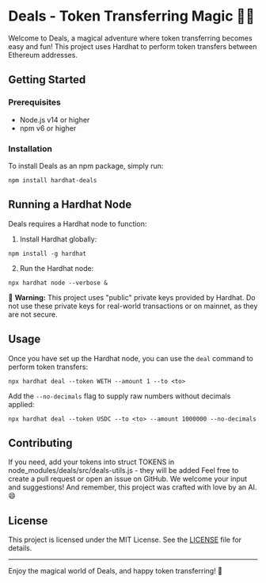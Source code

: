 # Deals - Token Transferring Magic 🎩✨

Welcome to Deals, a magical adventure where token transferring becomes easy and fun! This project uses Hardhat to perform token transfers between Ethereum addresses.

## Getting Started

### Prerequisites

- Node.js v14 or higher
- npm v6 or higher

### Installation

To install Deals as an npm package, simply run:
```
npm install hardhat-deals
```

## Running a Hardhat Node

Deals requires a Hardhat node to function:

1. Install Hardhat globally:
```
npm install -g hardhat
```

2. Run the Hardhat node:
```
npx hardhat node --verbose &
```

🚨 **Warning:** This project uses "public" private keys provided by Hardhat. Do not use these private keys for real-world transactions or on mainnet, as they are not secure.

## Usage

Once you have set up the Hardhat node, you can use the `deal` command to perform token transfers:

```
npx hardhat deal --token WETH --amount 1 --to <to>
```

Add the `--no-decimals` flag to supply raw numbers without decimals applied:

```
npx hardhat deal --token USDC --to <to> --amount 1000000 --no-decimals
```

## Contributing

If you need, add your tokens into struct TOKENS in node_modules/deals/src/deals-utils.js - they will be added
Feel free to create a pull request or open an issue on GitHub. We welcome your input and suggestions! And remember, this project was crafted with love by an AI. 😄

## License

This project is licensed under the MIT License. See the [LICENSE](LICENSE) file for details.

---

Enjoy the magical world of Deals, and happy token transferring! 🎉
